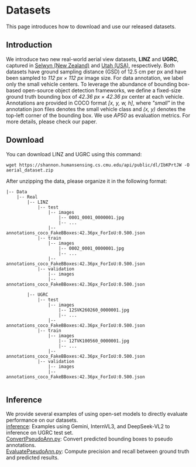 # Datasets
This page introduces how to download and use our released datasets.

## Introduction
We introduce two new real-world aerial view datasets, <b>LINZ</b> and <b>UGRC</b>, 
captured in [Selwyn (New Zealand)](https://data.linz.govt.nz/layer/51926-selwyn-0125m-urban-aerial-photos-2012-2013/) and [Utah (USA)](https://gis.utah.gov/products/sgid/aerial-photography/high-resolution-orthophotography/), respectively. Both datasets have ground sampling distance (GSD) of 12.5 cm per px and have been
sampled to *112 px × 112 px* image size. For data annotation, we label only the small vehicle centers. To leverage the abundance of bounding box-based open-source object detection frameworks, we define a fixed-size ground truth bounding box of *42.36 px × 42.36 px* center at each vehicle. Annotations are provided in COCO format *[x, y, w, h]*, where *"small"* in the annotation json files denotes the small vehicle class and *(x, y)* denotes the top-left corner of the bounding box.
We use *AP50* as evaluation metrics. For more details, please check our paper.

## Download
You can download LINZ and UGRC using this command:
```
wget https://shannon.humansensing.cs.cmu.edu/api/public/dl/IbKPrtJW -O aerial_dataset.zip
```
After unzipping the data, please organize it in the following format:
```
|-- Data
    |-- Real
        |-- LINZ
            |-- test
                |-- images
                    |-- 0001_0001_0000001.jpg
                    |-- ...
                |-- annotations_coco_FakeBBoxes:42.36px_ForIoU:0.500.json
            |-- train
                |-- images
                    |-- 0002_0001_0000001.jpg
                    |-- ...
                |-- annotations_coco_FakeBBoxes:42.36px_ForIoU:0.500.json
            |-- validation
                |-- images
                |-- annotations_coco_FakeBBoxes:42.36px_ForIoU:0.500.json
        
        |-- UGRC
            |-- test
                |-- images
                    |-- 12SVK260260_0000001.jpg
                    |-- ...
                |-- annotations_coco_FakeBBoxes:42.36px_ForIoU:0.500.json
            |-- train
                |-- images
                    |-- 12TVK100560_0000001.jpg
                    |-- ...
                |-- annotations_coco_FakeBBoxes:42.36px_ForIoU:0.500.json
            |-- validation
                |-- images
                |-- annotations_coco_FakeBBoxes:42.36px_ForIoU:0.500.json
        
```

## Inference
We provide several examples of using open-set models to directly evaluate performance on our datasets.  
[inference](inference): Examples using Gemini, InternVL3, and DeepSeek-VL2 to inference on UGRC test set.  
[ConvertPseudoAnn.py](utils/ConvertPseudoAnn.py): Convert predicted bounding boxes to pseudo annotations.  
[EvaluatePseudoAnn.py](utils/EvaluatePseudoAnn.py): Compute precision and recall between ground truth and predicted results.
